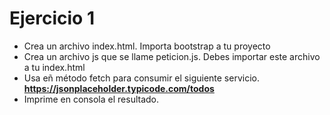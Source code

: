 # Ejercicio 1
- Crea un archivo index.html. Importa bootstrap a tu proyecto
- Crea un archivo js que se llame peticion.js. Debes importar este archivo a tu index.html
- Usa eñ método fetch para consumir el siguiente servicio.
**https://jsonplaceholder.typicode.com/todos**
- Imprime en consola el resultado.
